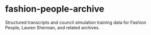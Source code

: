 # fashion-people-archive
Structured transcripts and council simulation training data for Fashion People, Lauren Sherman, and related archives.
